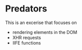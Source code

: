 # Predators

This is an excerise that focuses on
*  rendering elements in the DOM
*  XHR requests
*  IIFE functions
